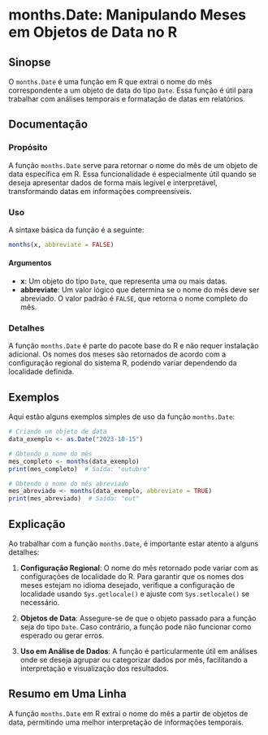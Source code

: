 <!--
Meta Description: # months.Date: Manipulando Meses em Objetos de Data no R ## Sinopse O `months.Date` é uma função em R que extrai o nome do mês correspondente a um obj...
Meta Keywords: date, função, months, mês, nome
-->

# months.Date: Manipulando Meses em Objetos de Data no R

## Sinopse
O `months.Date` é uma função em R que extrai o nome do mês correspondente a um objeto de data do tipo `Date`. Essa função é útil para trabalhar com análises temporais e formatação de datas em relatórios.

## Documentação
### Propósito
A função `months.Date` serve para retornar o nome do mês de um objeto de data específica em R. Essa funcionalidade é especialmente útil quando se deseja apresentar dados de forma mais legível e interpretável, transformando datas em informações compreensíveis.

### Uso
A sintaxe básica da função é a seguinte:

```R
months(x, abbreviate = FALSE)
```

#### Argumentos
- **x**: Um objeto do tipo `Date`, que representa uma ou mais datas.
- **abbreviate**: Um valor lógico que determina se o nome do mês deve ser abreviado. O valor padrão é `FALSE`, que retorna o nome completo do mês.

### Detalhes
A função `months.Date` é parte do pacote base do R e não requer instalação adicional. Os nomes dos meses são retornados de acordo com a configuração regional do sistema R, podendo variar dependendo da localidade definida.

## Exemplos
Aqui estão alguns exemplos simples de uso da função `months.Date`:

```R
# Criando um objeto de data
data_exemplo <- as.Date("2023-10-15")

# Obtendo o nome do mês
mes_completo <- months(data_exemplo)
print(mes_completo)  # Saída: "outubro"

# Obtendo o nome do mês abreviado
mes_abreviado <- months(data_exemplo, abbreviate = TRUE)
print(mes_abreviado)  # Saída: "out"
```

## Explicação
Ao trabalhar com a função `months.Date`, é importante estar atento a alguns detalhes:

1. **Configuração Regional**: O nome do mês retornado pode variar com as configurações de localidade do R. Para garantir que os nomes dos meses estejam no idioma desejado, verifique a configuração de localidade usando `Sys.getlocale()` e ajuste com `Sys.setlocale()` se necessário.

2. **Objetos de Data**: Assegure-se de que o objeto passado para a função seja do tipo `Date`. Caso contrário, a função pode não funcionar como esperado ou gerar erros.

3. **Uso em Análise de Dados**: A função é particularmente útil em análises onde se deseja agrupar ou categorizar dados por mês, facilitando a interpretação e visualização dos resultados.

## Resumo em Uma Linha
A função `months.Date` em R extrai o nome do mês a partir de objetos de data, permitindo uma melhor interpretação de informações temporais.